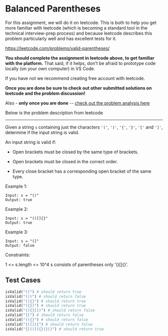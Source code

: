 # Balanced Parentheses

For this assignment, we will do it on leetcode. This is both to help you get more familiar with leetcode (which is becoming a standard tool in the technical interview-prep process) and because leetcode describes this problem particularly well and has excellent tests for it.

https://leetcode.com/problems/valid-parentheses/

**You should complete the assignment in leetcode above, to get familiar with the platform.** That said, if it helps, don't be afraid to prototype code locally (on your own computer) in VS Code.

If you have not we recommend creating free account with leetcode.

**Once you are done be sure to check out other submitted solutions on leetcode and the problem discussion!**

Also - **only once you are done** -- [check out the problem analysis here](https://redquark.org/leetcode/0020-valid-parentheses/)

Below is the problem description from leetcode

---

Given a string `s` containing just the characters `'('`, `')'`, `'{'`, `'}'`, `'['` and `']'`, determine if the input string is valid.

An input string is valid if:

- Open brackets must be closed by the same type of brackets.

- Open brackets must be closed in the correct order.

- Every close bracket has a corresponding open bracket of the same type.

Example 1:

```
Input: s = "()"
Output: true
```

Example 2:

```
Input: s = "()[]{}"
Output: true
```

Example 3:

```
Input: s = "(]"
Output: false
```

Constraints:

1 <= s.length <= 10^4 s consists of parentheses only '()[]{}'.

## Test Cases

```python
isValid("()") # should return true
isValid("())") # should return false
isValid("(){}") # should return true
isValid("({})") # should return true
isValid("(){}[])") # should return false
isValid("][") # should return false
isValid("(({}") # should return false
isValid("}([]){") # should return false
isValid("{[()]({})}()") # should return true
```
